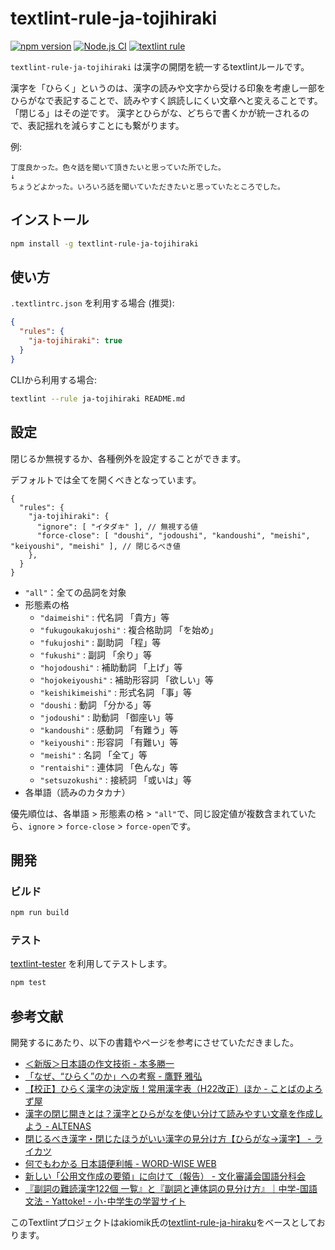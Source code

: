 # textlint-rule-ja-tojihiraki

[![npm version](https://badge.fury.io/js/textlint-rule-ja-tojihiraki.svg)](https://badge.fury.io/js/textlint-rule-ja-tojihiraki)
[![Node.js CI](https://github.com/GunseiKPaseri/textlint-rule-ja-tojihiraki/actions/workflows/ci.yml/badge.svg)](https://github.com/GunseiKPaseri/textlint-rule-ja-tojihiraki/actions/workflows/ci.yml)
[![textlint rule](https://img.shields.io/badge/textlint-fixable-green.svg?style=social)](https://textlint.github.io/) 

`textlint-rule-ja-tojihiraki` は漢字の開閉を統一するtextlintルールです。

漢字を「ひらく」というのは、漢字の読みや文字から受ける印象を考慮し一部をひらがなで表記することで、読みやすく誤読しにくい文章へと変えることです。「閉じる」はその逆です。
漢字とひらがな、どちらで書くかが統一されるので、表記揺れを減らすことにも繋がります。

例:

```
丁度良かった。色々話を聞いて頂きたいと思っていた所でした。
↓
ちょうどよかった。いろいろ話を聞いていただきたいと思っていたところでした。
```

## インストール

```bash
npm install -g textlint-rule-ja-tojihiraki
```

## 使い方

`.textlintrc.json` を利用する場合 (推奨):

```json
{
  "rules": {
    "ja-tojihiraki": true
  }
}
```

CLIから利用する場合:

```bash
textlint --rule ja-tojihiraki README.md
```

## 設定

閉じるか無視するか、各種例外を設定することができます。

デフォルトでは全てを開くべきとなっています。

```jsonc
{
  "rules": {
    "ja-tojihiraki": {
      "ignore": [ "イタダキ" ], // 無視する値
      "force-close": [ "doushi", "jodoushi", "kandoushi", "meishi", "keiyoushi", "meishi" ], // 閉じるべき値
    },
  }
}
```

- `"all"`：全ての品詞を対象
- 形態素の格
  - `"daimeishi"`        : 代名詞 「貴方」等
  - `"fukugoukakujoshi"` : 複合格助詞 「を始め」
  - `"fukujoshi"`        : 副助詞 「程」等
  - `"fukushi"`          : 副詞 「余り」等
  - `"hojodoushi"`       : 補助動詞 「上げ」等
  - `"hojokeiyoushi"`    : 補助形容詞 「欲しい」等
  - `"keishikimeishi"`   : 形式名詞 「事」等
  - `"doushi`            : 動詞 「分かる」等
  - `"jodoushi"`         : 助動詞 「御座い」等
  - `"kandoushi"`        : 感動詞 「有難う」等
  - `"keiyoushi"`        : 形容詞 「有難い」等
  - `"meishi"`           : 名詞 「全て」等
  - `"rentaishi"`        : 連体詞 「色んな」等
  - `"setsuzokushi"`     : 接続詞 「或いは」等
- 各単語（読みのカタカナ）

優先順位は、各単語 > 形態素の格 > `"all"`で、同じ設定値が複数含まれていたら、`ignore` > `force-close` > `force-open`です。

## 開発

### ビルド

```bash
npm run build
```

### テスト

[textlint-tester](https://github.com/textlint/textlint-tester) を利用してテストします。

```bash
npm test
```

## 参考文献

開発するにあたり、以下の書籍やページを参考にさせていただきました。

- [＜新版＞日本語の作文技術 - 本多勝一](https://publications.asahi.com/ecs/detail/?item_id=17593)
- [「なぜ、“ひらく”のか」への考察 - 鷹野 雅弘](https://note.com/swwwitch/n/n105a095c0687)
- [【校正】ひらく漢字の決定版！常用漢字表（H22改正）ほか - ことばのよろず屋](https://kotobanoyorozuya.com/hiraku-ichiran/)
- [漢字の閉じ開きとは？漢字とひらがなを使い分けて読みやすい文章を作成しよう - ALTENAS](https://altenas.jp/blog/chinese-characters-close-up-or-open)
- [閉じるべき漢字・閉じたほうがいい漢字の見分け方【ひらがな→漢字】 - ライカツ](https://lifelikewriter.com/hiragana-kanji-rules/)
- [何でもわかる 日本語便利帳 - WORD-WISE WEB](https://dictionary.sanseido-publ.co.jp/dict/ssd36029)
- [新しい「公用文作成の要領」に向けて（報告） - 文化審議会国語分科会](https://www.bunka.go.jp/seisaku/bunkashingikai/kokugo/hokoku/pdf/92968501_01.pdf)
- [『副詞の難読漢字122個 一覧』と『副詞と連体詞の見分け方』｜中学-国語文法 - Yattoke! - 小･中学生の学習サイト](https://yattoke.com/2018/12/17/nandoku-fukushi/)

このTextlintプロジェクトはakiomik氏の[textlint-rule-ja-hiraku](https://github.com/akiomik/textlint-rule-ja-hiraku)をベースとしております。
